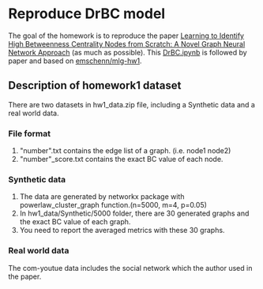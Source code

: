 # Reproduce DrBC model

The goal of the homework is to reproduce the paper [Learning to Identify High Betweenness Centrality Nodes from Scratch: A Novel Graph Neural Network Approach](https://arxiv.org/abs/1905.10418) (as much as possible).
This [DrBC.ipynb](https://github.com/Lin-chia6/MLG_hw1_DrBC/blob/main/DrBC.ipynb) is followed by paper and based on [emschenn/mlg-hw1](https://github.com/emschenn/mlg-hw1/blob/master/DrBC.ipynb).

## Description of homework1 dataset

There are two datasets in hw1_data.zip file, including a Synthetic data and a real world data.

### File format
1. "number".txt contains the edge list of a graph. (i.e. node1 node2)
2. "number"_score.txt contains the exact BC value of each node.

### Synthetic data
1. The data are generated by networkx package with  powerlaw_cluster_graph function.(n=5000, m=4, p=0.05)
2. In hw1_data/Synthetic/5000 folder, there are 30 generated graphs and the exact BC value of each graph.
3. You need to report the averaged metrics with these 30 graphs.

### Real world data
The com-youtue data includes the social network which the author used in the paper.